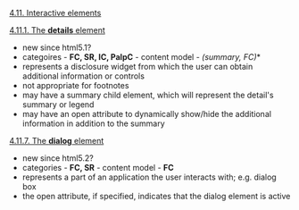 
[4.11. Interactive elements](https://w3c.github.io/html/interactive-elements.html#interactive-elements)

[4.11.1. The **details** element](https://w3c.github.io/html/interactive-elements.html#the-details-element)

* new since html5.1?
* categoires - **FC, SR, IC, PalpC** - content model - **(summary, FC*)**
* represents a disclosure widget from which the user can obtain additional
  information or controls
* not appropriate for footnotes
* may have a summary child element, which will represent the detail's summary or legend
* may have an open attribute to dynamically show/hide the additional information
  in addition to the summary

[4.11.7. The **dialog** element](https://w3c.github.io/html/interactive-elements.html#the-dialog-element)

* new since html5.2?
* categories - **FC, SR** - content model - **FC**
* represents a part of an application the user interacts with; e.g. dialog box
* the open attribute, if specified, indicates that the dialog element is active
